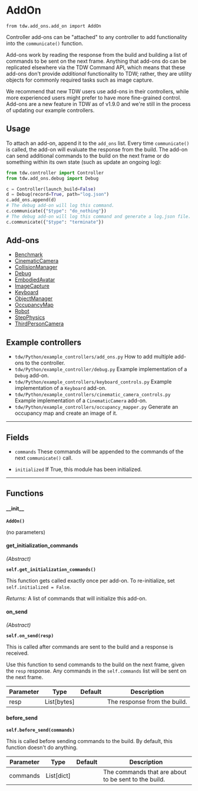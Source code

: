 # AddOn

`from tdw.add_ons.add_on import AddOn`

Controller add-ons can be "attached" to any controller to add functionality into the `communicate()` function.

Add-ons work by reading the response from the build and building a list of commands to be sent on the next frame.
Anything that add-ons do can be replicated elsewhere via the TDW Command API, which means that these add-ons don't provide _additional_ functionality to TDW; rather, they are utility objects for commonly required tasks such as image capture.

We recommend that new TDW users use add-ons in their controllers, while more experienced users might prefer to have more fine-grained control. Add-ons are a new feature in TDW as of v1.9.0 and we're still in the process of updating our example controllers.

## Usage

To attach an add-on, append it to the `add_ons` list.
Every time `communicate()` is called, the add-on will evaluate the response from the build. The add-on can send additional commands to the build on the next frame or do something within its own state (such as update an ongoing log):

```python
from tdw.controller import Controller
from tdw.add_ons.debug import Debug

c = Controller(launch_build=False)
d = Debug(record=True, path="log.json")
c.add_ons.append(d)
# The debug add-on will log this command.
c.communicate({"$type": "do_nothing"})
# The debug add-on will log this command and generate a log.json file.
c.communicate({"$type": "terminate"})
```

## Add-ons

- [Benchmark](benchmark.md)
- [CinematicCamera](cinematic_camera.md)
- [CollisionManager](collision_manager.md)
- [Debug](debug.md)
- [EmbodiedAvatar](embodied_avatar.md)
- [ImageCapture](image_capture.md)
- [Keyboard](keyboard.md)
- [ObjectManager](object_manager.md)
- [OccupancyMap](occupancy_map.md)
- [Robot](robot.md)
- [StepPhysics](step_physics.md)
- [ThirdPersonCamera](third_person_camera.md)

## Example controllers

- `tdw/Python/example_controllers/add_ons.py` How to add multiple add-ons to the controller.
- `tdw/Python/example_controller/debug.py` Example implementation of a `Debug` add-on.
- `tdw/Python/example_controllers/keyboard_controls.py` Example implementation of a `Keyboard` add-on.
- `tdw/Python/example_controllers/cinematic_camera_controls.py` Example implementation of a `CinematicCamera` add-on.
- `tdw/Python/example_controllers/occupancy_mapper.py` Generate an occupancy map and create an image of it.

***

## Fields

- `commands` These commands will be appended to the commands of the next `communicate()` call.

- `initialized` If True, this module has been initialized.

***

## Functions

#### \_\_init\_\_

**`AddOn()`**

(no parameters)

#### get_initialization_commands

_(Abstract)_

**`self.get_initialization_commands()`**

This function gets called exactly once per add-on. To re-initialize, set `self.initialized = False`.

_Returns:_  A list of commands that will initialize this add-on.

#### on_send

_(Abstract)_

**`self.on_send(resp)`**

This is called after commands are sent to the build and a response is received.

Use this function to send commands to the build on the next frame, given the `resp` response.
Any commands in the `self.commands` list will be sent on the next frame.

| Parameter | Type | Default | Description |
| --- | --- | --- | --- |
| resp |  List[bytes] |  | The response from the build. |

#### before_send

**`self.before_send(commands)`**

This is called before sending commands to the build. By default, this function doesn't do anything.

| Parameter | Type | Default | Description |
| --- | --- | --- | --- |
| commands |  List[dict] |  | The commands that are about to be sent to the build. |

